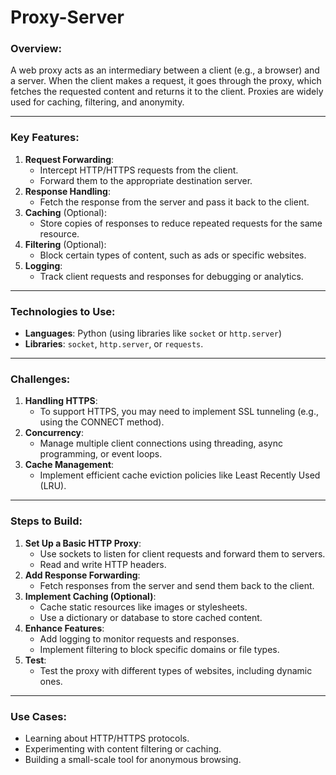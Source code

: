 # Proxy-Server
### **Overview**:

A web proxy acts as an intermediary between a client (e.g., a browser) and a server. When the client makes a request, it goes through the proxy, which fetches the requested content and returns it to the client. Proxies are widely used for caching, filtering, and anonymity.

---

### **Key Features**:

1. **Request Forwarding**:
    - Intercept HTTP/HTTPS requests from the client.
    - Forward them to the appropriate destination server.
2. **Response Handling**:
    - Fetch the response from the server and pass it back to the client.
3. **Caching** (Optional):
    - Store copies of responses to reduce repeated requests for the same resource.
4. **Filtering** (Optional):
    - Block certain types of content, such as ads or specific websites.
5. **Logging**:
    - Track client requests and responses for debugging or analytics.

---

### **Technologies to Use**:

- **Languages**: Python (using libraries like `socket` or `http.server`)
- **Libraries**: `socket`, `http.server`, or `requests`.

---

### **Challenges**:

1. **Handling HTTPS**:
    - To support HTTPS, you may need to implement SSL tunneling (e.g., using the CONNECT method).
2. **Concurrency**:
    - Manage multiple client connections using threading, async programming, or event loops.
3. **Cache Management**:
    - Implement efficient cache eviction policies like Least Recently Used (LRU).

---

### **Steps to Build**:

1. **Set Up a Basic HTTP Proxy**:
    - Use sockets to listen for client requests and forward them to servers.
    - Read and write HTTP headers.
2. **Add Response Forwarding**:
    - Fetch responses from the server and send them back to the client.
3. **Implement Caching (Optional)**:
    - Cache static resources like images or stylesheets.
    - Use a dictionary or database to store cached content.
4. **Enhance Features**:
    - Add logging to monitor requests and responses.
    - Implement filtering to block specific domains or file types.
5. **Test**:
    - Test the proxy with different types of websites, including dynamic ones.

---

### **Use Cases**:

- Learning about HTTP/HTTPS protocols.
- Experimenting with content filtering or caching.
- Building a small-scale tool for anonymous browsing.
